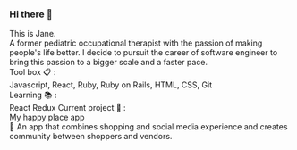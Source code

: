 ### Hi there 👋

<!--
**janechodance/janechodance** is a ✨ _special_ ✨ repository because its `README.md` (this file) appears on your GitHub profile.

Here are some ideas to get you started:

- 🔭 I’m currently working on ...
- 🌱 I’m currently learning ...
- 👯 I’m looking to collaborate on ...
- 🤔 I’m looking for help with ...
- 💬 Ask me about ...
- 📫 How to reach me: ...
- 😄 Pronouns: ...
- ⚡ Fun fact: ...
-->

This is Jane.<br />
A former pediatric occupational therapist with the passion of making people's life better. I decide to pursuit the career of software engineer to bring this passion to a bigger scale and a faster pace.<br />
Tool box :clipboard: :<br />
Javascript, React, Ruby, Ruby on Rails, HTML, CSS, Git <br />
Learning  :books: :<br />
React Redux
Current project :crystal_ball: :<br />
My happy place app <br/>
:star2: An app that combines shopping and social media experience and creates community between shoppers and vendors.
